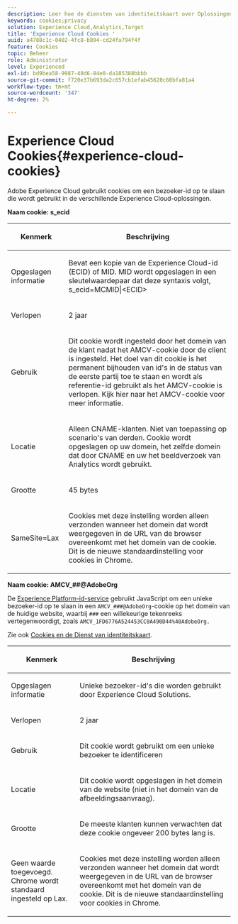 ```yaml
---
description: Leer hoe de diensten van identiteitskaart over Oplossingen van Experience Cloud wordt opgeslagen en gebruikt.
keywords: cookies;privacy
solution: Experience Cloud,Analytics,Target
title: 'Experience Cloud Cookies '
uuid: a4788c1c-0402-4fc8-b894-cd24fa794f4f
feature: Cookies
topic: Beheer
role: Administrator
level: Experienced
exl-id: bd9bea58-9987-40d6-84e0-da185388bbbb
source-git-commit: f720e37b693da2c657cb1efab45620c60bfa81a4
workflow-type: tm+mt
source-wordcount: '347'
ht-degree: 2%

---
```


# Experience Cloud Cookies{#experience-cloud-cookies}

Adobe Experience Cloud gebruikt cookies om een bezoeker-id op te slaan die wordt gebruikt in de verschillende Experience Cloud-oplossingen.

**Naam cookie: s_ecid**

<table id="table_FF4C70D3D4CC425BA65162D5A9504F7D"> 
 <thead> 
  <tr> 
   <th colname="col1" class="entry"> <p>Kenmerk </p> </th> 
   <th colname="col2" class="entry"> <p>Beschrijving </p> </th> 
  </tr> 
 </thead>
 <tbody> 
  <tr> 
   <td colname="col1"> <p>Opgeslagen informatie </p> </td> 
   <td colname="col2"> <p> Bevat een kopie van de Experience Cloud-id (ECID) of MID. MID wordt opgeslagen in een sleutelwaardepaar dat deze syntaxis volgt, s_ecid=MCMID|&lt;ECID&gt; </p> </td> 
  </tr> 
  <tr> 
   <td colname="col1"> <p> Verlopen </p> </td> 
   <td colname="col2"> <p>2 jaar </p> </td> 
  </tr> 
  <tr> 
   <td colname="col1"> <p> Gebruik </p> </td> 
   <td colname="col2"> <p>Dit cookie wordt ingesteld door het domein van de klant nadat het AMCV-cookie door de client is ingesteld. Het doel van dit cookie is het permanent bijhouden van id's in de status van de eerste partij toe te staan en wordt als referentie-id gebruikt als het AMCV-cookie is verlopen. Kijk hier naar het AMCV-cookie voor meer informatie. </p> </td> 
  </tr> 
  <tr> 
   <td colname="col1"> <p> Locatie </p> </td> 
   <td colname="col2"> <p>Alleen CNAME-klanten. Niet van toepassing op scenario's van derden. Cookie wordt opgeslagen op uw domein, het zelfde domein dat door CNAME en uw het beeldverzoek van Analytics wordt gebruikt. </p> </td> 
  </tr> 
  <tr> 
   <td colname="col1"> <p> Grootte </p> </td> 
   <td colname="col2"> <p>45 bytes </p> </td> 
  </tr> 
  <tr> 
   <td colname="col1"> <p> SameSite=Lax </p> </td> 
   <td colname="col2"> <p>Cookies met deze instelling worden alleen verzonden wanneer het domein dat wordt weergegeven in de URL van de browser overeenkomt met het domein van de cookie. Dit is de nieuwe standaardinstelling voor cookies in Chrome.</p> </td> 
  </tr> 
 </tbody> 
</table>

**Naam cookie: AMCV_##@AdobeOrg**

De [Experience Platform-id-service](https://experienceleague.adobe.com/docs/id-service/using/home.html?lang=en) gebruikt JavaScript om een unieke bezoeker-id op te slaan in een `AMCV_###@AdobeOrg`-cookie op het domein van de huidige website, waarbij `###` een willekeurige tekenreeks vertegenwoordigt, zoals `AMCV_1FD6776A524453CC0A490D44%40AdobeOrg.`

Zie ook [Cookies en de Dienst van identiteitskaart](https://experienceleague.adobe.com/docs/id-service/using/intro/cookies.html?lang=en).

<table id="table_1883C0836C1E4AF5A262FBF5000C1B11"> 
 <thead> 
  <tr> 
   <th colname="col1" class="entry"> <p>Kenmerk </p> </th> 
   <th colname="col2" class="entry"> <p>Beschrijving </p> </th> 
  </tr> 
 </thead>
 <tbody> 
  <tr> 
   <td colname="col1"> <p>Opgeslagen informatie </p> </td> 
   <td colname="col2"> <p> Unieke bezoeker-id's die worden gebruikt door Experience Cloud Solutions. </p> </td> 
  </tr> 
  <tr> 
   <td colname="col1"> <p> Verlopen </p> </td> 
   <td colname="col2"> <p> 2 jaar </p> </td> 
  </tr> 
  <tr> 
   <td colname="col1"> <p> Gebruik </p> </td> 
   <td colname="col2"> <p> Dit cookie wordt gebruikt om een unieke bezoeker te identificeren </p> </td> 
  </tr> 
  <tr> 
   <td colname="col1"> <p> Locatie </p> </td> 
   <td colname="col2"> <p> Dit cookie wordt opgeslagen in het domein van de website (niet in het domein van de afbeeldingsaanvraag). </p> </td> 
  </tr> 
  <tr> 
   <td colname="col1"> <p> Grootte </p> </td> 
   <td colname="col2"> <p> De meeste klanten kunnen verwachten dat deze cookie ongeveer 200 bytes lang is. </p> </td> 
  </tr> 
  <tr> 
   <td colname="col1"> <p>Geen waarde toegevoegd. Chrome wordt standaard ingesteld op Lax. </p> </td> 
   <td colname="col2"> <p> Cookies met deze instelling worden alleen verzonden wanneer het domein dat wordt weergegeven in de URL van de browser overeenkomt met het domein van de cookie. Dit is de nieuwe standaardinstelling voor cookies in Chrome. </p> </td> 
  </tr> 
 </tbody> 
</table>
